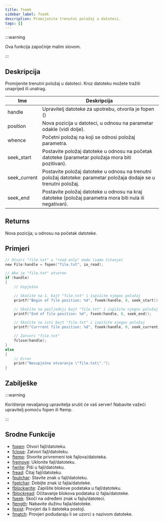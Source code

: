 ```yaml
---
title: fseek
sidebar_label: fseek
description: Promijenite trenutni položaj u datoteci.
tags: []
---
```


:::warning

Ova funkcija započinje malim slovom.

:::

## Deskripcija

Promijenite trenutni položaj u datoteci. Kroz datoteku možete tražiti unaprijed ili unatrag.

| Ime          | Deskripcija                                                                                                        |
| ------------ | ------------------------------------------------------------------------------------------------------------------ |
| handle       | Upravitelj datoteke za upotrebu, otvorila je fopen ()                                                              |
| position     | Nova pozicija u datoteci, u odnosu na parametar odakle (vidi dolje).                                               |
| whence       | Početni položaj na koji se odnosi položaj parametra.                                                               |
| seek_start   | Postavite položaj datoteke u odnosu na početak datoteke (parametar položaja mora biti pozitivan).                  |
| seek_current | Postavite položaj datoteke u odnosu na trenutni položaj datoteke: parametar položaja dodaje se u trenutni položaj. |
| seek_end     | Postavite položaj datoteke u odnosu na kraj datoteke (položaj parametra mora biti nula ili negativan).             |

## Returns

Nova pozicija; u odnosu na početak datoteke.

## Primjeri

```c
// Otvori "file.txt" u "read only" modu (samo čitanje)
new File:handle = fopen("file.txt", io_read);

// Ako je "file.txt" otvoren
if (handle)
{
    // Uspješno

    // Skočite na 1. bajt "file.txt" i ispišite njegov položaj
    printf("Begin of file position: %d", fseek(handle, 0, seek_start));

    // Skočite na posljednji bajt "file.txt" i ispišite njegov položaj
    printf("End of file position: %d", fseek(handle, 0, seek_end));

    // Skočite na isti bajt "file.txt" i ispišite njegov položaj
    printf("Currrent file position: %d", fseek(handle, 0, seek_current));

    // Zatvori "file.txt"
    fclose(handle);
}
else
{
    // Error
    print("Nesupješno otvaranje \"file.txt\".");
}
```

## Zabilješke

:::warning

Korištenje nevaljanog upravitelja srušit će vaš server! Nabavite važeći upravitelj pomoću fopen ili ftemp.

:::

## Srodne Funkcije

- [fopen](fopen): Otvori fajl/datoteku.
- [fclose](fclose): Zatvori fajl/datoteku.
- [ftemp](ftemp): Stvorite privremeni tok fajlova/datoteka.
- [fremove](fremove): Uklonite fajl/datoteku.
- [fwrite](fwrite): Piši u fajl/datoteku.
- [fread](fread): Čitaj fajl/datoteku.
- [fputchar](fputchar): Stavite znak u fajl/datoteku.
- [fgetchar](fgetchar): Dobijte znak iz fajla/datoteke.
- [fblockwrite](fblockwrite): Zapišite blokove podataka u fajl/datoteku.
- [fblockread](fblockread): Očitavanje blokova podataka iz fajla/datoteke.
- [fseek](fseek): Skoči na određeni znak u fajlu/datoteci.
- [flength](flength): Nabavite dužinu fajla/datoteke.
- [fexist](fexist): Provjeri da li datoteka postoji.
- [fmatch](fmatch): Provjeri podudaraju li se uzorci s nazivom datoteke.
